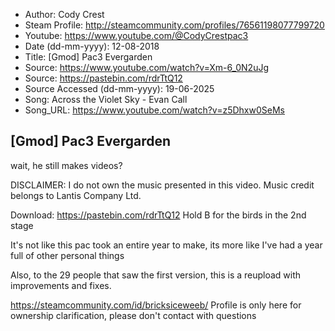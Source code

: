 - Author: Cody Crest
- Steam Profile: http://steamcommunity.com/profiles/76561198077799720
- Youtube: https://www.youtube.com/@CodyCrestpac3
- Date (dd-mm-yyyy): 12-08-2018
- Title: [Gmod] Pac3 Evergarden
- Source: https://www.youtube.com/watch?v=Xm-6_0N2uJg
- Source: https://pastebin.com/rdrTtQ12
- Source Accessed (dd-mm-yyyy): 19-06-2025
- Song: Across the Violet Sky - Evan Call
- Song_URL: https://www.youtube.com/watch?v=z5Dhxw0SeMs

## [Gmod] Pac3 Evergarden

wait, he still makes videos?

DISCLAIMER: I do not own the music presented in this video. Music credit belongs to Lantis Company Ltd.

Download: https://pastebin.com/rdrTtQ12
Hold B for the birds in the 2nd stage

It's not like this pac took an entire year to make, its more like I've had a year full of other personal things

Also, to the 29 people that saw the first version, this is a reupload with improvements and fixes.

https://steamcommunity.com/id/bricksiceweeb/
Profile is only here for ownership clarification, please don't contact with questions
